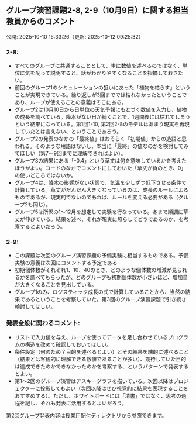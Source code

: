 ## グループ演習課題2-8, 2-9（10月9日）に関する担当教員からのコメント

公開: 2025-10-10 15:33:26（更新: 2025-10-12 09:25:32）

### **2-8:**

- すべてのグループに共通することとして、単に数値を述べるのではなく、単位に気を配って説明すると、話がわかりやすくなることを指摘しておきたい。
- 前回のグループ1のシミュレーションの狙いにあった「植物を枯らす」ということが実現できている。繰り返しが3回まででは枯れなかったということであり、ループが使えることの意義はそこにある。
- グループ2は10月10日から日単位の天気予報にもとづく数値を入力し、植物の成長を調べている。降水がない日が続くことで、1週間後には枯れてしまうという結果になっている。第1回1-10, 第2回2-8のモデルはあまり現実を再現していたとは言えない、ということであろう。
- グループ2の発表のなかの「最終値」はおそらく「初期値」からの造語と思われる。そのような用語はないし、本当に「最終」の値なのかを検討してみてほしい（第7〜9回までに理解できればよい）。
- グループ3の結果にある「-0.4」という草丈は何を意味しているかを考えたほうがよい。コードのなかでコメントにしておいた「草丈が負のとき、0」の使いどころではないか。
- グループ4は、降水の影響がない状態で、気温を少しずつ低下させる条件で計算している。草丈がだんだん大きくなっているのは、成長のルールによるものであるが、現実的でないのであれば、ルールを変える必要がある（グループ2も同じ）。
- グループ5は所沢の1〜12月を想定して実験を行なっている。冬まで順調に草丈が伸びている。結果を述べ、それが現実に照らしてどうであるのか、を考察するとよいだろう。

### **2-9:**

- この課題は次回のグループ演習課題の予備実験に相当するものである。予備実験の意義は次回にコメントする予定である
- 初期個体数がそれぞれ1、10、40のとき、どのような個体数の増減が見られるかを調べてもらったが、どのグループも初期個体数が小さいほど、増加量が大きくなることを見出している。
- グループ1のみ、ロジスティック成長の式で計算していることから、当然の結果であるということを考察していた。第3回のグループ演習課題で引き続き検討してほしい。

### **発表全般に関わるコメント:**

- リストで入力値を与え、ループを使ってデータを足し合わせているプログラムの構造を改めて確認しておいてほしい。
- 条件設定（何のため？目的を述べるとよい）とその結果を端的に述べること（結果とは客観的に理解できる数値であることが多い）、期待していた目的は達成できたのかできなかったのかを考察する、というパターンで発表するとよい。
- 第1〜2回のグループ演習はアスキーグラフを描いている。次回以降はプロジェクターに投影してもよい（次回以降はぜひ視覚的に結果を表現することをおすすめする）。ただし、ホワイトボードには「清書」ではなく、思考の過程を記し、それも発表に活用するとよいだろう。

[第2回グループ発表内容](https://drive.google.com/drive/folders/1NE-uQfUoqsUThKlZ75PwoPceSeIwo8r5?usp=sharing)は授業用配付ディレクトリから参照できます。
